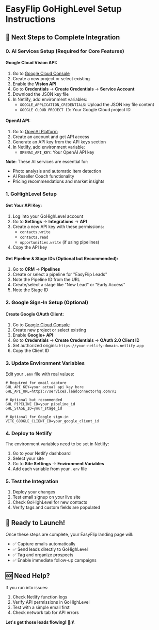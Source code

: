 # EasyFlip GoHighLevel Setup Instructions

## 🎯 **Next Steps to Complete Integration**

### 0. **AI Services Setup (Required for Core Features)**

#### Google Cloud Vision API:
1. Go to [Google Cloud Console](https://console.cloud.google.com)
2. Create a new project or select existing
3. Enable the **Vision API**
4. Go to **Credentials** → **Create Credentials** → **Service Account**
5. Download the JSON key file
6. In Netlify, add environment variables:
   - `GOOGLE_APPLICATION_CREDENTIALS`: Upload the JSON key file content
   - `GOOGLE_CLOUD_PROJECT_ID`: Your Google Cloud project ID

#### OpenAI API:
1. Go to [OpenAI Platform](https://platform.openai.com)
2. Create an account and get API access
3. Generate an API key from the API keys section
4. In Netlify, add environment variable:
   - `OPENAI_API_KEY`: Your OpenAI API key

**Note**: These AI services are essential for:
- Photo analysis and automatic item detection
- AI Reseller Coach functionality
- Pricing recommendations and market insights

### 1. **GoHighLevel Setup**

#### Get Your API Key:
1. Log into your GoHighLevel account
2. Go to **Settings** → **Integrations** → **API**
3. Create a new API key with these permissions:
   - `contacts.write`
   - `contacts.read` 
   - `opportunities.write` (if using pipelines)
4. Copy the API key

#### Get Pipeline & Stage IDs (Optional but Recommended):
1. Go to **CRM** → **Pipelines**
2. Create or select a pipeline for "EasyFlip Leads"
3. Note the Pipeline ID from the URL
4. Create/select a stage like "New Lead" or "Early Access"
5. Note the Stage ID

### 2. **Google Sign-In Setup (Optional)**

#### Create Google OAuth Client:
1. Go to [Google Cloud Console](https://console.cloud.google.com)
2. Create new project or select existing
3. Enable **Google+ API**
4. Go to **Credentials** → **Create Credentials** → **OAuth 2.0 Client ID**
5. Set authorized origins: `https://your-netlify-domain.netlify.app`
6. Copy the Client ID

### 3. **Update Environment Variables**

Edit your `.env` file with real values:

```env
# Required for email capture
GHL_API_KEY=your_actual_api_key_here
GHL_API_URL=https://services.leadconnectorhq.com/v1

# Optional but recommended
GHL_PIPELINE_ID=your_pipeline_id
GHL_STAGE_ID=your_stage_id

# Optional for Google sign-in
VITE_GOOGLE_CLIENT_ID=your_google_client_id
```

### 4. **Deploy to Netlify**

The environment variables need to be set in Netlify:

1. Go to your Netlify dashboard
2. Select your site
3. Go to **Site Settings** → **Environment Variables**
4. Add each variable from your `.env` file

### 5. **Test the Integration**

1. Deploy your changes
2. Test email signup on your live site
3. Check GoHighLevel for new contacts
4. Verify tags and custom fields are populated

## 🚀 **Ready to Launch!**

Once these steps are complete, your EasyFlip landing page will:
- ✅ Capture emails automatically
- ✅ Send leads directly to GoHighLevel
- ✅ Tag and organize prospects
- ✅ Enable immediate follow-up campaigns

## 🆘 **Need Help?**

If you run into issues:
1. Check Netlify function logs
2. Verify API permissions in GoHighLevel
3. Test with a simple email first
4. Check network tab for API errors

**Let's get those leads flowing!** 📧💰